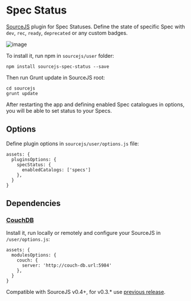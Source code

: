 Spec Status
===============

[SourceJS](http://sourcejs.com) plugin for Spec Statuses. Define the state of specific Spec with `dev`, `rec`, `ready`, `deprecated` or any custom badges.

![image](http://take.ms/g6r9t)

To install it, run npm in `sourcejs/user` folder:

```
npm install sourcejs-spec-status --save
```

Then run Grunt update in SourceJS root:

```
cd sourcejs
grunt update
```

After restarting the app and defining enabled Spec catalogues in options, you will be able to set status to your Specs.

## Options

Define plugin options in `sourcejs/user/options.js` file:

```
assets: {
  pluginsOptions: {
    specStatus: {
      enabledCatalogs: ['specs']
    },
  }
}
```

## Dependencies

### [CouchDB](http://couchdb.apache.org/)

Install it, run locally or remotely and configure your SourceJS in `/user/options.js`:

```
assets: {
  modulesOptions: {
    couch: {
      server: 'http://couch-db.url:5984'
    },
  }
}
```

Compatible with SourceJS v0.4+, for v0.3.* use [previous release](https://github.com/sourcejs/sourcejs-spec-status/archive/v0.1.0.zip).